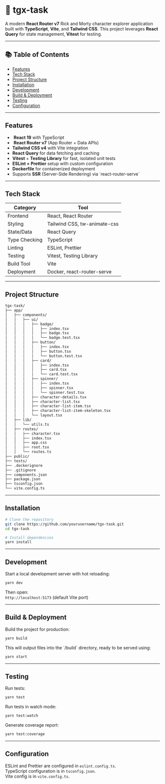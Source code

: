 # 🧩 tgx-task

A modern **React Router v7** Rick and Morty character explorer application built with **TypeScript**, **Vite**, and **Tailwind CSS**. 
This project leverages **React Query** for state management, **Vitest** for testing.

---

## 📚 Table of Contents
- [Features](#features)
- [Tech Stack](#tech-stack)
- [Project Structure](#project-structure)
- [Installation](#installation)
- [Development](#development)
- [Build & Deployment](#build--deployment)
- [Testing](#testing)
- [Configuration](#configuration)

---

##  Features

- ️ **React 19** with TypeScript
- ️ **React Router v7** (App Router + Data APIs)
-  **Tailwind CSS v4** with Vite integration
-  **React Query** for data fetching and caching
-  **Vitest** + **Testing Library** for fast, isolated unit tests
-  **ESLint + Prettier** setup with custom configuration
-  **Dockerfile** for containerized deployment
-  Supports **SSR** (Server-Side Rendering) via \`react-router-serve\`

---

##  Tech Stack

| Category | Tool |
|-----------|------|
| Frontend | React, React Router |
| Styling | Tailwind CSS, tw-animate-css |
| State/Data | React Query |
| Type Checking | TypeScript |
| Linting | ESLint, Prettier |
| Testing | Vitest, Testing Library |
| Build Tool | Vite |
| Deployment | Docker, react-router-serve |

---

##  Project Structure

```bash
tgx-task/
├── app/
│   ├── components/
│   │   ├── ui/
│   │   │   ├── badge/
│   │   │   │   ├── index.tsx
│   │   │   │   ├── badge.tsx
│   │   │   │   └── badge.test.tsx
│   │   │   ├── button/
│   │   │   │   ├── index.tsx
│   │   │   │   ├── button.tsx
│   │   │   │   └── button.test.tsx
│   │   │   ├── card/
│   │   │   │   ├── index.tsx
│   │   │   │   ├── card.tsx
│   │   │   │   └── card.test.tsx
│   │   │   ├── spinner/
│   │   │   │   ├── index.tsx
│   │   │   │   ├── spinner.tsx
│   │   │   │   └── spinner.test.tsx
│   │   │   ├── character-details.tsx
│   │   │   ├── character-list.tsx
│   │   │   ├── character-list-item.tsx
│   │   │   ├── character-list-item-skeleton.tsx
│   │   │   └── layout.tsx
│   ├── lib/
│   │   └── utils.ts
│   ├── routes/
│   │   ├── character.tsx
│   │   ├── index.tsx
│   │   ├── app.css
│   │   ├── root.tsx
│   │   └── routes.ts
├── public/
├── tests/
├── .dockerignore
├── .gitignore
├── components.json
├── package.json
├── tsconfig.json
└── vite.config.ts
```

---

## Installation

```bash
# Clone the repository
git clone https://github.com/yourusername/tgx-task.git
cd tgx-task

# Install dependencies
yarn install
```

---

##  Development

Start a local development server with hot reloading:

```bash
yarn dev
```

Then open:  
 `http://localhost:5173` (default Vite port)

---

##  Build & Deployment

Build the project for production:

```bash
yarn build
```

This will output files into the \`/build\` directory, ready to be served using:

```bash
yarn start
```
---

## Testing

Run tests:

```bash
yarn test
```

Run tests in watch mode:

```bash
yarn test:watch
```

Generate coverage report:

```bash
yarn test:coverage
```

---

## Configuration

ESLint and Prettier are configured in `eslint.config.ts`.  
TypeScript configuration is in `tsconfig.json`.  
Vite config is in `vite.config.ts`.
